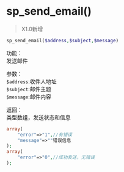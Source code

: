 # sp_send_email()
> X1.0新增

```php
sp_send_email($address,$subject,$message)
```

功能：  
发送邮件

参数：  
`$address`:收件人地址  
`$subject`:邮件主题  
`$message`:邮件内容

返回：  
类型数组，发送状态和信息

```php
array(
    "error"=>"1",//有错误
    "message"=>""错误信息
);
array(
    "error"=>"0",//成功发送，无错误
);
```